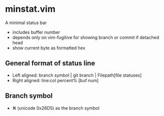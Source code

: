 # minstat.vim
A minimal status bar
* includes buffer number
* depends only on vim-fugitive for showing branch or commit if detached head
* show current byte as formatted hex

## General format of status line
* Left aligned: branch symbol | git branch | Filepath[file statuses]
* Right aligned: line:col percent% [buf num]

## Branch symbol
* ⛕  (unicode 0x26D5) as the branch symbol
